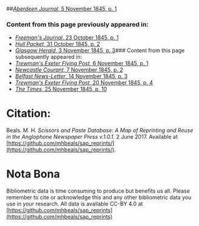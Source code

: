 ##[*Aberdeen Journal*, 5 November 1845, p. 1](https://mhbeals.github.io/sap_html/Aberdeen-Journal/Aberdeen-Journal-5-November-1845-p-1)

### Content from this page previously appeared in:
+ [*Freeman's Journal*, 23 October 1845, p. 1](https://mhbeals.github.io/sap_html/Freeman's-Journal/Freeman's-Journal-23-October-1845-p-1)
+ [*Hull Packet*, 31 October 1845, p. 2](https://mhbeals.github.io/sap_html/Hull-Packet/Hull-Packet-31-October-1845-p-2)
+ [*Glasgow Herald*, 3 November 1845, p. 3](https://mhbeals.github.io/sap_html/Glasgow-Herald/Glasgow-Herald-3-November-1845-p-3)### Content from this page subsequently appeared in:
+ [*Trewman's Exeter Flying Post*, 6 November 1845, p. 1](https://mhbeals.github.io/sap_html/Trewman's-Exeter-Flying-Post/Trewman's-Exeter-Flying-Post-6-November-1845-p-1)
+ [*Newcastle Courant*, 7 November 1845, p. 2](https://mhbeals.github.io/sap_html/Newcastle-Courant/Newcastle-Courant-7-November-1845-p-2)
+ [*Belfast News-Letter*, 14 November 1845, p. 3](https://mhbeals.github.io/sap_html/Belfast-News-Letter/Belfast-News-Letter-14-November-1845-p-3)
+ [*Trewman's Exeter Flying Post*, 20 November 1845, p. 4](https://mhbeals.github.io/sap_html/Trewman's-Exeter-Flying-Post/Trewman's-Exeter-Flying-Post-20-November-1845-p-4)
+ [*The Times*, 25 November 1845, p. 10](https://mhbeals.github.io/sap_html/The-Times/The-Times-25-November-1845-p-10)
                    
# Citation: 

Beals. M. H. *Scissors and Paste Database: A Map of Reprinting and Reuse in the Anglophone Newspaper Press v.1.0.1.* 2 June 2017. Available at [https://github.com/mhbeals/sap_reprints/](https://github.com/mhbeals/sap_reprints/). 
                    
# Nota Bona

Bibliometric data is time consuming to produce but benefits us all. Please remember to cite or acknowledge this and any other bibliometric data you use in your research. All data is available CC-BY 4.0 at [https://github.com/mhbeals/sap_reprints](https://github.com/mhbeals/sap_reprints)